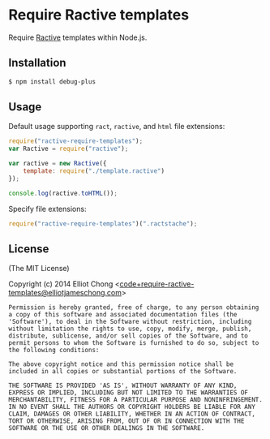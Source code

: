 # Require Ractive templates

Require [Ractive](http://www.ractivejs.org/) templates within Node.js.

## Installation

```bash
$ npm install debug-plus
```

## Usage

Default usage supporting `ract`, `ractive`, and `html` file extensions:
```JavaScript
require("ractive-require-templates");
var Ractive = require("ractive");

var ractive = new Ractive({
	template: require("./template.ractive")
});

console.log(ractive.toHTML());
```

Specify file extensions:
```JavaScript
require("ractive-require-templates")(".ractstache");
```

## License

(The MIT License)

Copyright (c) 2014 Elliot Chong &lt;code+require-ractive-templates@elliotjameschong.com&gt;

	Permission is hereby granted, free of charge, to any person obtaining
	a copy of this software and associated documentation files (the
	'Software'), to deal in the Software without restriction, including
	without limitation the rights to use, copy, modify, merge, publish,
	distribute, sublicense, and/or sell copies of the Software, and to
	permit persons to whom the Software is furnished to do so, subject to
	the following conditions:

	The above copyright notice and this permission notice shall be
	included in all copies or substantial portions of the Software.

	THE SOFTWARE IS PROVIDED 'AS IS', WITHOUT WARRANTY OF ANY KIND,
	EXPRESS OR IMPLIED, INCLUDING BUT NOT LIMITED TO THE WARRANTIES OF
	MERCHANTABILITY, FITNESS FOR A PARTICULAR PURPOSE AND NONINFRINGEMENT.
	IN NO EVENT SHALL THE AUTHORS OR COPYRIGHT HOLDERS BE LIABLE FOR ANY
	CLAIM, DAMAGES OR OTHER LIABILITY, WHETHER IN AN ACTION OF CONTRACT,
	TORT OR OTHERWISE, ARISING FROM, OUT OF OR IN CONNECTION WITH THE
	SOFTWARE OR THE USE OR OTHER DEALINGS IN THE SOFTWARE.
